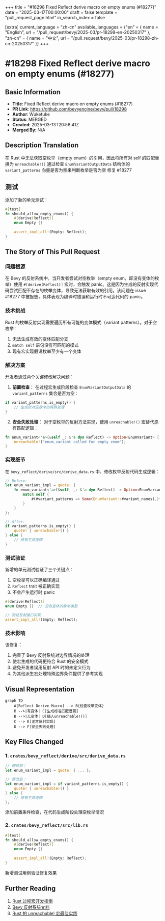 +++
title = "#18298 Fixed Reflect derive macro on empty enums (#18277)"
date = "2025-03-17T00:00:00"
draft = false
template = "pull_request_page.html"
in_search_index = false

[extra]
current_language = "zh-cn"
available_languages = {"en" = { name = "English", url = "/pull_request/bevy/2025-03/pr-18298-en-20250317" }, "zh-cn" = { name = "中文", url = "/pull_request/bevy/2025-03/pr-18298-zh-cn-20250317" }}
+++

# #18298 Fixed Reflect derive macro on empty enums (#18277)

## Basic Information
- **Title**: Fixed Reflect derive macro on empty enums (#18277)
- **PR Link**: https://github.com/bevyengine/bevy/pull/18298
- **Author**: Wuketuke
- **Status**: MERGED
- **Created**: 2025-03-13T20:58:41Z
- **Merged By**: N/A

## Description Translation
在 Rust 中无法获取空枚举（empty enum）的引用，因此将所有对 self 的匹配替换为 `unreachable!()`
通过检查 `EnumVariantOutputData` 结构体的 `variant_patterns` 向量是否为空来判断枚举是否为空
修复 #18277

## 测试

添加了新的单元测试：
```rust
#[test]
fn should_allow_empty_enums() {
    #[derive(Reflect)]
    enum Empty {}
    
    assert_impl_all!(Empty: Reflect);
}
```

## The Story of This Pull Request

### 问题根源
在 Bevy 的反射系统中，当开发者尝试对空枚举（empty enum，即没有变体的枚举）使用 `#[derive(Reflect)]` 宏时，会触发 panic。这是因为生成的反射实现代码尝试匹配不存在的枚举变体，导致无法获取有效的引用。该问题在 issue #18277 中被报告，具体表现为编译时错误和运行时不可达代码的 panic。

### 技术挑战
Rust 的枚举反射实现需要遍历所有可能的变体模式（variant patterns）。对于空枚举：
1. 无法生成有效的变体匹配分支
2. `match self` 语句没有可匹配的模式
3. 现有宏实现假设枚举至少有一个变体

### 解决方案
开发者通过两个关键修改解决问题：

1. **前置检查**：
在过程宏生成阶段检查 `EnumVariantOutputData` 的 `variant_patterns` 集合是否为空：
```rust
if variant_patterns.is_empty() {
    // 生成针对空枚举的特殊处理
}
```

2. **安全失败处理**：
对于空枚举的反射方法实现，使用 `unreachable!()` 宏替代原有匹配逻辑：
```rust
fn enum_variant<'a>(&self _: &'a dyn Reflect) -> Option<EnumVariant> {
    unreachable!("enum_variant called for empty enum");
}
```

### 实现细节
在 `bevy_reflect/derive/src/derive_data.rs` 中，修改枚举反射代码生成逻辑：
```rust
// Before:
let enum_variant_impl = quote! {
    fn enum_variant<'a>(&self, _: &'a dyn Reflect) -> Option<EnumVariant> {
        match self {
            #(#variant_patterns => Some(EnumVariant::#variant_names),)*
        }
    }
};

// After:
if variant_patterns.is_empty() {
    quote! { unreachable!() }
} else {
    // 原有生成逻辑
}
```

### 测试验证
新增的单元测试验证了三个关键点：
1. 空枚举可以正确编译通过
2. `Reflect` trait 被正确实现
3. 不会产生运行时 panic

```rust
#[derive(Reflect)]
enum Empty {}  // 没有变体的枚举类型

// 验证反射接口实现
assert_impl_all!(Empty: Reflect);
```

### 技术影响
该修复：
1. 完善了 Bevy 反射系统对边界情况的处理
2. 使宏生成的代码更符合 Rust 的安全模式
3. 避免开发者误用反射 API 时的未定义行为
4. 为其他派生宏处理特殊边界条件提供了参考实现

## Visual Representation

```mermaid
graph TD
    A[Reflect Derive Macro] --> B{检查枚举变体}
    B -->|有变体| C[生成标准匹配逻辑]
    B -->|无变体| D[插入unreachable!()]
    C --> E[正常反射实现]
    D --> F[安全失败处理]
```

## Key Files Changed

### 1. `crates/bevy_reflect/derive/src/derive_data.rs`
```rust
// 修改前：
let enum_variant_impl = quote! { ... };

// 修改后：
let enum_variant_impl = if variant_patterns.is_empty() {
    quote! { unreachable!() }
} else {
    // 原有生成逻辑
};
```
添加前置条件检查，在代码生成阶段处理空枚举情况

### 2. `crates/bevy_reflect/src/lib.rs`
```rust
#[test]
fn should_allow_empty_enums() {
    #[derive(Reflect)]
    enum Empty {}
    
    assert_impl_all!(Empty: Reflect);
}
```
新增测试用例验证修复效果

## Further Reading
1. [Rust 过程宏开发指南](https://doc.rust-lang.org/reference/procedural-macros.html)
2. [Bevy 反射系统文档](https://bevyengine.org/learn/book/features/reflection/)
3. [Rust 的 unreachable! 宏最佳实践](https://doc.rust-lang.org/std/macro.unreachable.html)
